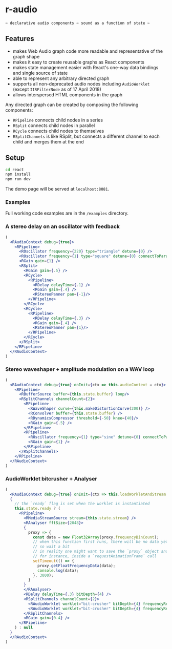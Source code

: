 # r-audio
`~ declarative audio components ~ sound as a function of state ~`

## Features
- makes Web Audio graph code more readable and representative of the graph shape
- makes it easy to create reusable graphs as React components
- makes state management easier with React's one-way data bindings and single source of state
- able to represent any arbitrary directed graph
- supports all non-deprecated audio nodes including `AudioWorklet` (except `IIRFilterNode` as of 17 April 2018)
- allows interspersed HTML components in the graph

Any directed graph can be created by composing the following components:

+ `RPipeline` connects child nodes in a series
+ `RSplit` connects child nodes in parallel
+ `RCycle` connects child nodes to themselves
+ `RSplitChannels` is like RSplit, but connects a different channel to each child and merges them at the end

## Setup

```bash
cd react
npm install
npm run dev
```

The demo page will be served at `localhost:8081`.

### Examples

Full working code examples are in the `/examples` directory.

### A stereo delay on an oscillator with feedback
```jsx
(
  <RAudioContext debug={true}>
    <RPipeline>
      <ROscillator frequency={220} type="triangle" detune={0} />
      <ROscillator frequency={1} type="square" detune={0} connectToParam="gain" />
      <RGain gain={1} />
      <RSplit>
        <RGain gain={.5} />
        <RCycle>
          <RPipeline>
            <RDelay delayTime={.1} />
            <RGain gain={.4} />
            <RStereoPanner pan={-1}/>
          </RPipeline>
        </RCycle>
        <RCycle>
          <RPipeline>
            <RDelay delayTime={.3} />
            <RGain gain={.4} />
            <RStereoPanner pan={1}/>
          </RPipeline>
        </RCycle>
      </RSplit>
    </RPipeline>
  </RAudioContext>
)
```

### Stereo waveshaper + amplitude modulation on a WAV loop
```jsx
(
  <RAudioContext debug={true} onInit={ctx => this.audioContext = ctx}>
    <RPipeline>
      <RBufferSource buffer={this.state.buffer} loop/>
      <RSplitChannels channelCount={2}>
        <RPipeline>
          <RWaveShaper curve={this.makeDistortionCurve(200)} />
          <RConvolver buffer={this.state.buffer} />
          <RDynamicsCompressor threshold={-50} knee={40}/>
          <RGain gain={.5} />
        </RPipeline>
        <RPipeline>
          <ROscillator frequency={1} type="sine" detune={0} connectToParam="gain" />
          <RGain gain={1} />
        </RPipeline>
      </RSplitChannels>
    </RPipeline>
  </RAudioContext>
)
```

### AudioWorklet bitcrusher + Analyser
```jsx
(
  <RAudioContext debug={true} onInit={ctx => this.loadWorkletAndStream.bind(this)(ctx)}>
  {
    // the `ready` flag is set when the worklet is instantiated
    this.state.ready ? (
      <RPipeline>
        <RMediaStreamSource stream={this.state.stream} />
        <RAnalyser fftSize={2048}>
        {
          proxy => {
            const data = new Float32Array(proxy.frequencyBinCount);
            // when this function first runs, there will be no data yet
            // so wait a bit
            // in reality one might want to save the `proxy` object and call it independently
            // for instance, inside a `requestAnimationFrame` call
            setTimeout(() => {
              proxy.getFloatFrequencyData(data);
              console.log(data);
            }, 3000);
          }
        }
        </RAnalyser>
        <RDelay delayTime={.3} bitDepth={4} />
        <RSplitChannels channelCount={2}>
          <RAudioWorklet worklet="bit-crusher" bitDepth={4} frequencyReduction={.5}/>
          <RAudioWorklet worklet="bit-crusher" bitDepth={4} frequencyReduction={.5}/>
        </RSplitChannels>
        <RGain gain={0.4} />
      </RPipeline>
    ) : null
  }
  </RAudioContext>
)
```

